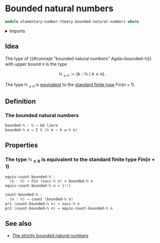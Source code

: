 # Bounded natural numbers

```agda
module elementary-number-theory.bounded-natural-numbers where
```

<details><summary>Imports</summary>

```agda
open import elementary-number-theory.inequality-natural-numbers
open import elementary-number-theory.natural-numbers

open import foundation.dependent-pair-types
open import foundation.equivalences
open import foundation.universe-levels

open import univalent-combinatorics.counting
open import univalent-combinatorics.standard-finite-types
```

</details>

## Idea

The type of {{#concept "bounded natural numbers" Agda=bounded-ℕ}} with upper bound $n$ is the type

$$
  \mathbb{N}_{\leq n} := \{k : ℕ \mid k \leq n\}.
$$

The type $\mathbb{N}_{\leq n}$ is [equivalent](foundation-core.equivalences.md) to the [standard finite type](univalent-combinatorics.standard-finite-types.md) $\mathsf{Fin}(n+1)$.

## Definition

### The bounded natural numbers

```agda
bounded-ℕ : ℕ → UU lzero
bounded-ℕ n = Σ ℕ (λ k → k ≤-ℕ n)
```

## Properties

### The type $\mathbb{N}_{\leq b}$ is equivalent to the standard finite type $\mathsf{Fin}(n+1)$

```agda
equiv-count-bounded-ℕ :
  (n : ℕ) → Fin (succ-ℕ n) ≃ bounded-ℕ n
equiv-count-bounded-ℕ n = {!!}

count-bounded-ℕ :
  (n : ℕ) → count (bounded-ℕ n)
pr1 (count-bounded-ℕ n) = succ-ℕ n
pr2 (count-bounded-ℕ n) = equiv-count-bounded-ℕ n
```

## See also

- [The strictly bounded natural numbers](elementary-number-theory.strictly-bounded-natural-numbers.md)
